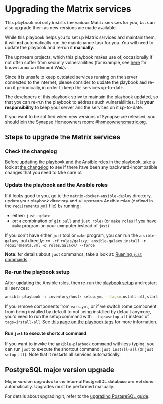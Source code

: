 # Upgrading the Matrix services

This playbook not only installs the various Matrix services for you, but can also upgrade them as new versions are made available.

While this playbook helps you to set up Matrix services and maintain them, it will **not** automatically run the maintenance task for you. You will need to update the playbook and re-run it **manually**.

The upstream projects, which this playbook makes use of, occasionally if not often suffer from security vulnerabilities (for example, see [here](https://github.com/element-hq/element-web/security) for known ones on Element Web).

Since it is unsafe to keep outdated services running on the server connected to the internet, please consider to update the playbook and re-run it periodically, in order to keep the services up-to-date.

The developers of this playbook strive to maintain the playbook updated, so that you can re-run the playbook to address such vulnerabilities. It is **your responsibility** to keep your server and the services on it up-to-date.

If you want to be notified when new versions of Synapse are released, you should join the Synapse Homeowners room: [#homeowners:matrix.org](https://matrix.to/#/#homeowners:matrix.org).

## Steps to upgrade the Matrix services

### Check the changelog

Before updating the playbook and the Ansible roles in the playbook, take a look at [the changelog](../CHANGELOG.md) to see if there have been any backward-incompatible changes that you need to take care of.

### Update the playbook and the Ansible roles

If it looks good to you, go to the `matrix-docker-ansible-deploy` directory, update your playbook directory and all upstream Ansible roles (defined in the `requirements.yml` file) by running:

- either: `just update`
- or: a combination of `git pull` and `just roles` (or `make roles` if you have `make` program on your computer instead of `just`)

If you don't have either `just` tool or `make` program, you can run the `ansible-galaxy` tool directly: `rm -rf roles/galaxy; ansible-galaxy install -r requirements.yml -p roles/galaxy/ --force`

**Note**: for details about `just` commands, take a look at: [Running `just` commands](just.md).

### Re-run the playbook setup

After updating the Ansible roles, then re-run the [playbook setup](installing.md#maintaining-your-setup-in-the-future) and restart all services:

```sh
ansible-playbook -i inventory/hosts setup.yml --tags=install-all,start
```

If you remove components from `vars.yml`, or if we switch some component from being installed by default to not being installed by default anymore, you'd need to run the setup command with `--tags=setup-all` instead of `--tags=install-all`. See [this page on the playbook tags](playbook-tags.md) for more information.

#### Run `just` to execute shortcut command

If you want to invoke the `ansible-playbook` command with less typing, you can run `just` to execute the shortcut command: `just install-all` (or `just setup-all`). Note that it restarts all services automatically.

## PostgreSQL major version upgrade

Major version upgrades to the internal PostgreSQL database are not done automatically. Upgrades must be performed manually.

For details about upgrading it, refer to the [upgrading PostgreSQL guide](maintenance-postgres.md#upgrading-postgresql).

